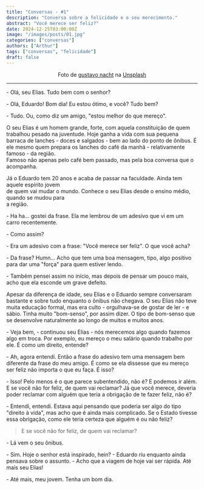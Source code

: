 ```yaml
---
title: "Conversas - #1"
description: "Conversa sobre a felicidade e o seu merecimento."
abstract: "Você merece ser feliz?"
date: 2024-12-25T03:00:00Z
image: "/images/posts/01.jpg"
categories: ["conversas"]
authors: ["Arthur"]
tags: ["conversas", "felicidade"]
draft: false
---
```

<p style="text-align:center;">Foto de <a href="https://unsplash.com/pt-br/@gnacht?utm_content=creditCopyText&utm_medium=referral&utm_source=unsplash">gustavo nacht</a> na <a href="https://unsplash.com/pt-br/fotografias/uma-multidao-de-pessoas-com-guarda-chuvas-parados-a-beira-de-uma-estrada-kEJG9yeGSYU?utm_content=creditCopyText&utm_medium=referral&utm_source=unsplash">Unsplash</a></p>

---

\- Olá, seu Elias. Tudo bem com o senhor?

\- Olá, Eduardo! Bom dia! Eu estou ótimo, e você? Tudo bem?

\- Tudo. Ou, como diz um amigo, "estou melhor do que mereço".

O seu Elias é um homem grande, forte, com aquela constituição de quem trabalhou pesado na juventude. Hoje ganha a vida com sua pequena barraca de lanches - doces e salgados - bem ao lado do ponto de ônibus. É ele mesmo quem prepara os lanches do café da manhã - relativamente famoso - da região.<br>
Famoso não apenas pelo café bem passado, mas pela boa conversa que o acompanha.

Já o Eduardo tem 20 anos e acaba de passar na faculdade. Ainda tem aquele espírito jovem<br>
de quem vai mudar o mundo. Conhece o seu Elias desde o ensino médio, quando se mudou para<br>
a região.

\- Ha ha... gostei da frase. Ela me lembrou de um adesivo que vi em um carro recentemente.

\- Como assim?

\- Era um adesivo com a frase: "Você merece ser feliz". O que você acha?

\- Da frase? Humn... Acho que tem uma boa mensagem, tipo, algo positivo para dar uma "força" para quem
estiver lendo.

\- Também pensei assim no início, mas depois de pensar um pouco mais, acho que ela esconde um grave defeito.

Apesar da diferença de idade, seu Elias e o Eduardo sempre conversaram bastante
e sobre tudo enquanto o ônibus não chegava. O seu Elias não teve muita educação formal, mas era culto - orgulhava-se de gostar de ler - e sábio. Tinha muito "bom-senso", por assim dizer. O tipo de bom-senso que se desenvolve naturalmente ao longo de muitos e muitos anos.

\- Veja bem, - continuou seu Elias - nós merecemos algo quando fazemos algo em troca. Por exemplo, eu mereço o meu salário quando trabalho por ele. É como um direito, entende?

\- Ah, agora entendi. Então a frase do adesivo tem uma mensagem bem diferente da frase do meu amigo. É como se ela dissesse que eu mereço ser feliz não importa o que eu faça. É isso?

\- Isso! Pelo menos é o que parece subentendido, não é? E podemos ir além. E se você não for feliz, de quem vai reclamar? Já que você merece, deveria poder reclamar com alguém que teria a obrigação de te fazer feliz, não é?

\- Entendi, entendi. Estava aqui pensando que poderia ser algo do tipo "direito à vida", mas acho que é ainda mais complicado. Se o Estado tivesse essa obrigação, como ele teria certeza que alguém é ou não feliz?

> E se você não for feliz, de quem vai reclamar?

\- Lá vem o seu ônibus.

\- Sim. Hoje o senhor está inspirado, hein? - Eduardo riu enquanto ainda pensava sobre o assunto. - Acho que a viagem de hoje vai ser rápida. Até mais seu Elias!

\- Até mais, meu jovem. Tenha um bom dia.
